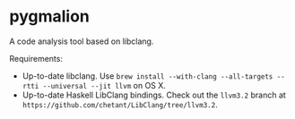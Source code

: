 pygmalion
=========

A code analysis tool based on libclang.

Requirements:

- Up-to-date libclang. Use `brew install --with-clang --all-targets --rtti --universal --jit llvm` on OS X.
- Up-to-date Haskell LibClang bindings. Check out the `llvm3.2` branch at `https://github.com/chetant/LibClang/tree/llvm3.2`.
